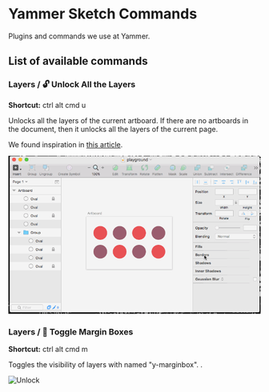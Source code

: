 # Yammer Sketch Commands
Plugins and commands we use at Yammer.

## List of available commands

### Layers / 🔓 Unlock All the Layers
**Shortcut:** ctrl alt cmd u

Unlocks all the layers of the current artboard. If there are no artboards in the document, then it unlocks all the layers of the current page. 

We found inspiration in [this article](https://blog.truthlabs.com/sketch-plugin-unlock-all-layers-1ff9252f0689#.layqla2bc). 

![Unlock](doc/assets/unlock.gif)

### Layers / 👏 Toggle Margin Boxes
**Shortcut:** ctrl alt cmd m

Toggles the visibility of layers with named "y-marginbox". . 

![Unlock](doc/assets/togglemargin.gif)

